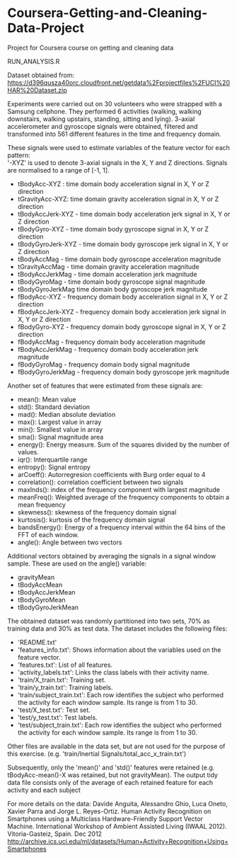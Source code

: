 # Coursera-Getting-and-Cleaning-Data-Project
Project for Coursera course on getting and cleaning data

RUN_ANALYSIS.R 

Dataset obtained from:
https://d396qusza40orc.cloudfront.net/getdata%2Fprojectfiles%2FUCI%20HAR%20Dataset.zip 

Experiments were carried out on 30 volunteers who were strapped with a Samsung cellphone. They performed 6 activities (walking, walking downstairs, walking upstairs, standing, sitting and lying). 3-axial accelerometer and gyroscope signals were obtained, filtered and transformed into 561 different features in the time and frequency domain. 

These signals were used to estimate variables of the feature vector for each pattern:  
'-XYZ' is used to denote 3-axial signals in the X, Y and Z directions.
Signals are normalised to a range of [-1, 1].

- tBodyAcc-XYZ : time domain body acceleration signal in X, Y or Z direction
- tGravityAcc-XYZ: time domain gravity acceleration signal in X, Y or Z direction
- tBodyAccJerk-XYZ - time domain body acceleration jerk signal in X, Y or Z direction
- tBodyGyro-XYZ - time domain body gyroscope signal in X, Y or Z direction
- tBodyGyroJerk-XYZ - time domain body gyroscope jerk signal in X, Y or Z direction
- tBodyAccMag - time domain body gyroscope acceleration magnitude
- tGravityAccMag - time domain gravity acceleration magnitude
- tBodyAccJerkMag - time domain acceleration jerk magnitude  
- tBodyGyroMag - time domain body gyroscope signal magnitude
- tBodyGyroJerkMag time domain body gyroscope jerk magnitude
- fBodyAcc-XYZ - frequency domain body acceleration signal in X, Y or Z direction
- fBodyAccJerk-XYZ - frequency domain body acceleration jerk signal in X, Y or Z direction
- fBodyGyro-XYZ - frequency domain body gyroscope signal in X, Y or Z direction
- fBodyAccMag - frequency domain body acceleration magnitude
- fBodyAccJerkMag - frequency domain body acceleration jerk magnitude
- fBodyGyroMag - frequency domain body signal magnitude
- fBodyGyroJerkMag - frequency domain body gyroscope jerk magnitude

Another set of features that were estimated from these signals are: 

- mean(): Mean value
- std(): Standard deviation
- mad(): Median absolute deviation 
- max(): Largest value in array
- min(): Smallest value in array
- sma(): Signal magnitude area
- energy(): Energy measure. Sum of the squares divided by the number of values. 
- iqr(): Interquartile range 
- entropy(): Signal entropy
- arCoeff(): Autorregresion coefficients with Burg order equal to 4
- correlation(): correlation coefficient between two signals
- maxInds(): index of the frequency component with largest magnitude
- meanFreq(): Weighted average of the frequency components to obtain a mean frequency
- skewness(): skewness of the frequency domain signal 
- kurtosis(): kurtosis of the frequency domain signal 
- bandsEnergy(): Energy of a frequency interval within the 64 bins of the FFT of each window.
- angle(): Angle between two vectors

Additional vectors obtained by averaging the signals in a signal window sample. These are used on the angle() variable:

- gravityMean 
- tBodyAccMean
- tBodyAccJerkMean
- tBodyGyroMean
- tBodyGyroJerkMean

The obtained dataset was randomly partitioned into two sets, 70% as training data and 30% as test data. The dataset includes the following files:
- 'README.txt'
- 'features_info.txt': Shows information about the variables used on the feature vector.
- 'features.txt': List of all features.
- 'activity_labels.txt': Links the class labels with their activity name.
- 'train/X_train.txt': Training set.
- 'train/y_train.txt': Training labels.
- 'train/subject_train.txt': Each row identifies the subject who performed the activity for each window sample. Its range is from 1 to 30.
- 'test/X_test.txt': Test set.
- 'test/y_test.txt': Test labels.
- 'test/subject_train.txt': Each row identifies the subject who performed the activity for each window sample. Its range is from 1 to 30.

Other files are available in the data set, but are not used for the purpose of this exercise. (e.g. 'train/Inertial Signals/total_acc_x_train.txt')

Subsequently, only the 'mean()' and 'std()' features were retained (e.g. tBodyAcc-mean()-X was retained, but not gravityMean). The output tidy data file  consists only of the average of each retained feature for each activity and each subject

For more details on the data:
Davide Anguita, Alessandro Ghio, Luca Oneto, Xavier Parra and Jorge L. Reyes-Ortiz. Human Activity Recognition on Smartphones using a Multiclass Hardware-Friendly Support Vector Machine. International Workshop of Ambient Assisted Living (IWAAL 2012). Vitoria-Gasteiz, Spain. Dec 2012
http://archive.ics.uci.edu/ml/datasets/Human+Activity+Recognition+Using+Smartphones
